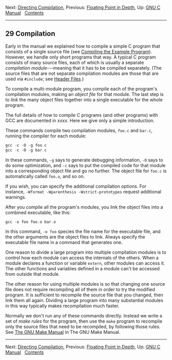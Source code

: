 Next: [Directing Compilation](Directing-Compilation.md), Previous:
[Floating Point in Depth](Floating-Point-in-Depth.md), Up: [GNU C
Manual](index.md)  
[Contents](index.md#SEC_Contents "Table of contents")  

------------------------------------------------------------------------


## 29 Compilation 


Early in the manual we explained how to compile a simple C program that
consists of a single source file (see [Compiling the Example
Program](Compile-Example.md)). However, we handle only short programs
that way. A typical C program consists of many source files, each of
which is usually a separate *compilation module*---meaning that it has
to be compiled separately. (The source files that are not separate
compilation modules are those that are used via `#include`; see [Header
Files](Header-Files.md).)

To compile a multi-module program, you compile each of the program's
compilation modules, making an *object file* for that module. The last
step is to *link* the many object files together into a single
executable for the whole program.

The full details of how to compile C programs (and other programs) with
GCC are documented in xxxx. Here we give only a simple introduction.

These commands compile two compilation modules, `foo.c` and
`bar.c`, running the compiler for each module:

``` C
gcc -c -O -g foo.c
gcc -c -O -g bar.c
```

In these commands, `-g` says to generate debugging information,
`-O` says to do some optimization, and `-c` says to
put the compiled code for that module into a corresponding object file
and go no further. The object file for `foo.c` is automatically
called `foo.o`, and so on.

If you wish, you can specify the additional compilation options. For
instance, `-Wformat -Wparenthesis -Wstrict-prototypes` request
additional warnings.


After you compile all the program's modules, you link the object files
into a combined executable, like this:

``` C
gcc -o foo foo.o bar.o
```

In this command, `-o foo` species the file name for the
executable file, and the other arguments are the object files to link.
Always specify the executable file name in a command that generates one.

One reason to divide a large program into multiple compilation modules
is to control how each module can access the internals of the others.
When a module declares a function or variable `extern`, other modules
can access it. The other functions and variables defined in a module
can't be accessed from outside that module.

The other reason for using multiple modules is so that changing one
source file does not require recompiling all of them in order to try the
modified program. It is sufficient to recompile the source file that you
changed, then link them all again. Dividing a large program into many
substantial modules in this way typically makes recompilation much
faster.

Normally we don't run any of these commands directly. Instead we write a
set of *make rules* for the program, then use the `make` program to
recompile only the source files that need to be recompiled, by following
those rules. See [The GNU Make
Manual](https://www.gnu.org/software/make/manual/html_node/index.md#Top)
in The GNU Make Manual.

------------------------------------------------------------------------

Next: [Directing Compilation](Directing-Compilation.md), Previous:
[Floating Point in Depth](Floating-Point-in-Depth.md), Up: [GNU C
Manual](index.md)  
[Contents](index.md#SEC_Contents "Table of contents")  
